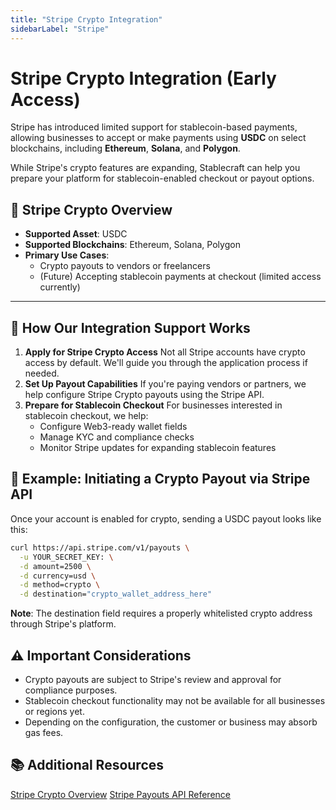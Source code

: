 ```yaml
---
title: "Stripe Crypto Integration"
sidebarLabel: "Stripe"
---
```


# Stripe Crypto Integration (Early Access)

Stripe has introduced limited support for stablecoin-based payments, allowing businesses to accept or make payments using **USDC** on select blockchains, including **Ethereum**, **Solana**, and **Polygon**.

While Stripe's crypto features are expanding, Stablecraft can help you prepare your platform for stablecoin-enabled checkout or payout options.

## 🚀 Stripe Crypto Overview

- **Supported Asset**: USDC
- **Supported Blockchains**: Ethereum, Solana, Polygon
- **Primary Use Cases**:
  - Crypto payouts to vendors or freelancers
  - (Future) Accepting stablecoin payments at checkout (limited access currently)

---

## 🔗 How Our Integration Support Works

1. **Apply for Stripe Crypto Access**
   Not all Stripe accounts have crypto access by default. We'll guide you through the application process if needed.
2. **Set Up Payout Capabilities**
   If you're paying vendors or partners, we help configure Stripe Crypto payouts using the Stripe API.
3. **Prepare for Stablecoin Checkout**
   For businesses interested in stablecoin checkout, we help:
   - Configure Web3-ready wallet fields
   - Manage KYC and compliance checks
   - Monitor Stripe updates for expanding stablecoin features

## 🧩 Example: Initiating a Crypto Payout via Stripe API

Once your account is enabled for crypto, sending a USDC payout looks like this:

```bash
curl https://api.stripe.com/v1/payouts \
  -u YOUR_SECRET_KEY: \
  -d amount=2500 \
  -d currency=usd \
  -d method=crypto \
  -d destination="crypto_wallet_address_here"
```

**Note**: The destination field requires a properly whitelisted crypto address through Stripe's platform.

## ⚠️ Important Considerations

- Crypto payouts are subject to Stripe's review and approval for compliance purposes.
- Stablecoin checkout functionality may not be available for all businesses or regions yet.
- Depending on the configuration, the customer or business may absorb gas fees.

## 📚 Additional Resources

[Stripe Crypto Overview](https://stripe.com/docs/crypto)
[Stripe Payouts API Reference](https://stripe.com/docs/api/payouts)